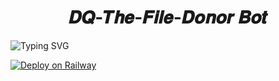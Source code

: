 <h1 align="center">
  𝑫𝑸-𝑻𝒉𝒆-𝑭𝒊𝒍𝒆-𝑫𝒐𝒏𝒐𝒓 𝑩𝒐𝒕
</h1>

![Typing SVG](https://readme-typing-svg.herokuapp.com/?lines=#🇩‌🇪‌🇵‌🇱‌🇴‌🇾‌+🇹‌🇴‌+🇷‌🇦‌🇮‌🇱‌🇼‌🇦‌🇾‌!;》+》+》+》+》+》+》;α+тєℓєgяαм+вσт+яєρσ+ву+ʝƲρ𝖏ϯ𝛆Ɽ+тg!;●+●+●+●+●)
</p>

[![Deploy on Railway](https://railway.app/button.svg)](https://railway.app/template/3jjb-f?referralCode=Xt40yB)
